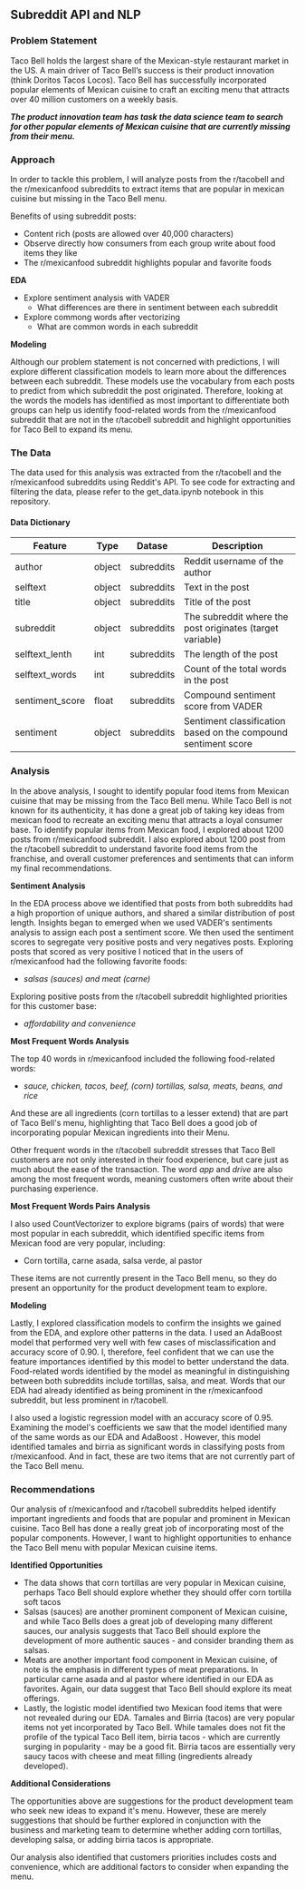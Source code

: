 ## Subreddit API and NLP

### **Problem Statement**

Taco Bell holds the largest share of the Mexican-style restaurant market in the US. A main driver of Taco Bell’s success is their product innovation (think Doritos Tacos Locos). Taco Bell has successfully incorporated popular elements of Mexican cuisine to craft an exciting menu that attracts over 40 million customers on a weekly basis.

**_The product innovation team has task the data science team to search for other popular elements of Mexican cuisine that are currently missing from their menu._**

### **Approach**

In order to tackle this problem, I will analyze posts from the r/tacobell and the r/mexicanfood subreddits to extract items that are popular in mexican cuisine but missing in the Taco Bell menu.

Benefits of using subreddit posts:
- Content rich (posts are allowed over 40,000 characters)
- Observe directly how consumers from each group write about food items they like
- The r/mexicanfood subreddit highlights popular and favorite foods

**EDA**
- Explore sentiment analysis with VADER
    -  What differences are there in sentiment between each subreddit
- Explore commong words after vectorizing
    -  What are common words in each subreddit

**Modeling**

Although our problem statement is not concerned with predictions, I will explore different classification models to learn more about the differences between each subreddit. These models use the vocabulary from each posts to predict from which subreddit the post originated. Therefore, looking at the words the models has identified as most important to differentiate both groups can help us identify food-related words from the r/mexicanfood subreddit that are not in the r/tacobell subreddit and highlight opportunities for Taco Bell to expand its menu.

### **The Data**

The data used for this analysis was extracted from the r/tacobell and the r/mexicanfood subreddits using Reddit's API. To see code for extracting and filtering the data, please refer to the get_data.ipynb notebook in this repository.

#### Data Dictionary

|Feature|Type|Datase|Description|
|---|---|---|---|
|author|object|subreddits|Reddit username of the author|
|selftext|object|subreddits|Text in the post|
|title|object|subreddits|Title of the post|
|subreddit|object|subreddits|The subreddit where the post originates (target variable)|
|selftext_lenth|int|subreddits|The length of the post|
|selftext_words|int|subreddits|Count of the total words in the post|
|sentiment_score|float|subreddits|Compound sentiment score from VADER|
|sentiment|object|subreddits|Sentiment classification based on the compound sentiment score|

### Analysis

In the above analysis, I sought to identify popular food items from Mexican cuisine that may be missing from the Taco Bell menu. While Taco Bell is not known for its authenticity, it has done a great job of taking key ideas from mexican food to recreate an exciting menu that attracts a loyal consumer base. To identify popular items from Mexican food, I explored about 1200 posts from r/mexicanfood subreddit. I also explored about 1200 post from the r/tacobell subreddit to understand favorite food items from the franchise, and overall customer preferences and sentiments that can inform my final recommendations.

**Sentiment Analysis**

In the EDA process above we identified that posts from both subreddits had a high proportion of unique authors, and shared a similar distribution of post length. Insights began to emerged when we used VADER's sentiments analysis to assign each post a sentiment score. We then used the sentiment scores to segregate very positive posts and very negatives posts. Exploring posts that scored as very positive I noticed that in the users of r/mexicanfood had the following favorite foods:
- *salsas (sauces) and meat (carne)*

Exploring positive posts from the r/tacobell subreddit highlighted priorities for this customer base:
- *affordability and convenience*

**Most Frequent Words Analysis**

The top 40 words in r/mexicanfood included the following food-related words:
- *sauce, chicken, tacos, beef, (corn) tortillas, salsa, meats, beans, and rice*

And these are all ingredients (corn tortillas to a lesser extend) that are part of Taco Bell's menu, highlighting that Taco Bell does a good job of incorporating popular Mexican ingredients into their Menu.

Other frequent words in the r/tacobell subreddit stresses that Taco Bell customers are not only interested in their food experience, but care just as much about the ease of the transaction.
The word *app* and *drive* are also among the most frequent words, meaning customers often write about their purchasing experience.

**Most Frequent Words Pairs Analysis**

I also used CountVectorizer to explore bigrams (pairs of words) that were most popular in each subreddit, which identified specific items from Mexican food are very popular, including:
- Corn tortilla, carne asada, salsa verde, al pastor

These items are not currently present in the Taco Bell menu, so they do present an opportunity for the product development team to explore.

**Modeling**

Lastly, I explored classification models to confirm the insights we gained from the EDA, and explore other patterns in the data. I used an AdaBoost model that performed very well with few cases of misclassification and accuracy score of 0.90. I, therefore, feel confident that we can use the feature importances identified by this model to better understand the data. Food-related words identified by the model as meaningful in distinguishing between both subreddits include tortillas, salsa, and meat. Words that our EDA had already identified as being prominent in the r/mexicanfood subreddit, but less prominent in r/tacobell.

I also used a logistic regression model with an accuracy score of 0.95. Examining the model's coefficients we saw that the model identified many of the same words as our EDA and AdaBoost \. However, this model identified tamales and birria as significant words in classifying posts from r/mexicanfood. And in fact, these are two items that are not currently part of the Taco Bell menu.

### Recommendations

Our analysis of r/mexicanfood and r/tacobell subreddits helped identify important ingredients and foods that are popular and prominent in Mexican cuisine. Taco Bell has done a really great job of incorporating most of the popular components. However, I want to highlight opportunities to enhance the Taco Bell menu with popular Mexican cuisine items.

**Identified Opportunities**

- The data shows that corn tortillas are very popular in Mexican cuisine, perhaps Taco Bell should explore whether they should offer corn tortilla soft tacos
- Salsas (sauces) are another prominent component of Mexican cuisine, and while Taco Bells does a great job of developing many different sauces, our analysis suggests that Taco Bell should explore the development of more authentic sauces - and consider branding them as salsas.
-  Meats are another important food component in Mexican cuisine, of note is the emphasis in different types of meat preparations. In particular carne asada and al pastor where identified in our EDA as favorites. Again, our data suggest that Taco Bell should explore its meat offerings.
- Lastly, the logistic model identified two Mexican food items that were not revealed during our EDA. Tamales and Birria (tacos) are very popular items not yet incorporated by Taco Bell. While tamales does not fit the profile of the typical Taco Bell item, birria tacos - which are currently surging in popularity - may be a good fit. Birria tacos are essentially very saucy tacos with cheese and meat filling (ingredients already developed).

**Additional Considerations**

The opportunities above are suggestions for the product development team who seek new ideas to expand it's menu. However, these are merely suggestions that should be further explored in conjunction with the business and marketing team to determine whether adding corn tortillas, developing salsa, or adding birria tacos is appropriate.

Our analysis also identified that customers priorities includes costs and convenience, which are additional factors to consider when expanding the menu. 
